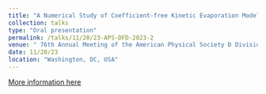 ```yaml
---
title: "A Numerical Study of Coefficient-free Kinetic Evaporation Modeling in Liquid Hydrogen"
collection: talks
type: "Oral presentation"
permalink: /talks/11/20/23-APS-DFD-2023-2
venue: " 76th Annual Meeting of the American Physical Society Ð Division of Fluid Dynamics (APS DFD)"
date: 11/20/23
location: "Washington, DC, USA"
---
```


[More information here](https://meetings.aps.org/Meeting/DFD23/Session/R36.8)
